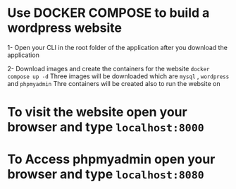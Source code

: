# Use DOCKER COMPOSE to build a  wordpress website

1- Open your CLI in the root folder of the application after you download the application

2- Download images and create the containers for the website `docker compose up -d`
Three images will be downloaded which are `mysql` , `wordpress` and `phpmyadmin` 
Thre containers will be created also to run the website on

# To visit the website open your browser and type `localhost:8000`
# To Access phpmyadmin open your browser and type `localhost:8080`
